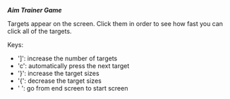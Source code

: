 **_Aim Trainer Game_**

Targets appear on the screen. Click them in order to see how fast you can click all of the targets.

Keys:
- ']': increase the number of targets
- 'c': automatically press the next target
- '}': increase the target sizes
- '{': decrease the target sizes
- ' ': go from end screen to start screen
